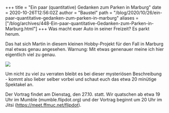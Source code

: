 +++
title = "Ein paar (quantitative) Gedanken zum Parken in Marburg"
date = 2020-10-26T12:56:02Z
author = "Baustel"
path = "/blog/2020/10/26/ein-paar-quantitative-gedanken-zum-parken-in-marburg"
aliases = ["/blog/archives/448-Ein-paar-quantitative-Gedanken-zum-Parken-in-Marburg.html"]
+++
Was macht euer Auto in seiner Freizeit? Es parkt herum.

Das hat sich Martin in diesem kleinen Hobby-Projekt für den Fall in
Marburg mal etwas genau angesehen. Warnung: Mit etwas genenauer meine
ich hier eigentlich viel zu genau.

![](/media/vortrag-parken-marburg.serendipityThumb.png)

Um nicht zu viel zu verraten bleibt es bei dieser mysteriösen
Beschreibung - kommt also lieber selber vorbei und schaut euch das etwa
20 minütige Spektakel an.

Der Vortrag findet am Dienstag, den 27.10. statt. Wir quatschen ab etwa
19 Uhr im Mumble (mumble.flipdot.org) und der Vortrag beginnt um 20 Uhr
im Jitsi (<https://meet.ffmuc.net/flipdot>).
